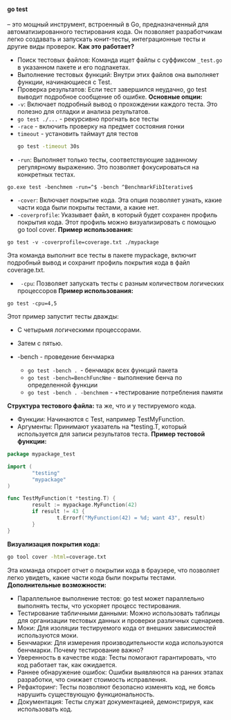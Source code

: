 
 ####  go test  
 – это мощный инструмент, встроенный в Go, предназначенный для автоматизированного тестирования кода. Он позволяет разработчикам легко создавать и запускать юнит-тесты, интеграционные тесты и другие виды проверок.
**Как это работает?**
 * Поиск тестовых файлов: Команда ищет файлы с суффиксом `_test.go` в указанном пакете и его подпакетах.
 * Выполнение тестовых функций: Внутри этих файлов она выполняет функции, начинающиеся с Test.
 * Проверка результатов: Если тест завершился неудачно, go test выводит подробное сообщение об ошибке.
**Основные опции:**
 * `-v`: Включает подробный вывод о прохождении каждого теста. Это полезно для отладки и анализа результатов.
 * `go test ./...` - рекурсивно прогнать все тесты
 * `-race` - включить проверку  на предмет состояния гонки
 * `timeout` - установить таймаут для тестов 
	```bash
	go test -timeout 30s
	```
 * `-run`: Выполняет только тесты, соответствующие заданному регулярному выражению. Это позволяет фокусироваться на конкретных тестах.
 ```shell
 go.exe test -benchmem -run=^$ -bench ^BenchmarkFibIterative$
```
 * `-cover`: Включает покрытие кода. Эта опция позволяет узнать, какие части кода были покрыты тестами, а какие нет.
 * `-coverprofile`: Указывает файл, в который будет сохранен профиль покрытия кода. Этот профиль можно визуализировать с помощью go tool cover.
  **Пример использования:**
```shell
go test -v -coverprofile=coverage.txt ./mypackage
```
Эта команда выполнит все тесты в пакете mypackage, включит подробный вывод и сохранит профиль покрытия кода в файл coverage.txt.
 * ` -cpu`: Позволяет запускать тесты с разным количеством логических процессоров
 **Пример использования:**
```shell
go test -cpu=4,5
```
Этот пример запустит тесты дважды: 
 - С четырьмя логическими процессорами.
 - Затем с пятью.

- -bench - проведение бенчмарка
	- `go test -bench . `- бенчмарк всех функций пакета
	- `go test -bench=BenchFuncNme` - выполнение бенча по определенной функции
	-  `go test -bench . -benchmem` - +тестирование потребления памяти
	
**Структура тестового файла:**
та же, что и у тестируемого кода.
 * Функции: Начинаются с Test, например TestMyFunction.
 * Аргументы: Принимают указатель на *testing.T, который используется для записи результатов теста.
**Пример тестовой функции:**
```go
package mypackage_test

import (
        "testing"
        "mypackage"
)

func TestMyFunction(t *testing.T) {
        result := mypackage.MyFunction(42)
        if result != 43 {
                t.Errorf("MyFunction(42) = %d; want 43", result)
        }
}
```

**Визуализация покрытия кода:**
```bash
go tool cover -html=coverage.txt
```
Эта команда откроет отчет о покрытии кода в браузере, что позволяет легко увидеть, какие части кода были покрыты тестами.
**Дополнительные возможности:**
 * Параллельное выполнение тестов: go test может параллельно выполнять тесты, что ускоряет процесс тестирования.
 * Тестирование табличными данными: Можно использовать таблицы для организации тестовых данных и проверки различных сценариев.
 * Моки: Для изоляции тестируемого кода от внешних зависимостей используются моки.
 * Бенчмарки: Для измерения производительности кода используются бенчмарки.
Почему тестирование важно?
 * Уверенность в качестве кода: Тесты помогают гарантировать, что код работает так, как ожидается.
 * Раннее обнаружение ошибок: Ошибки выявляются на ранних этапах разработки, что снижает стоимость исправления.
 * Рефакторинг: Тесты позволяют безопасно изменять код, не боясь нарушить существующую функциональность.
 * Документация: Тесты служат документацией, демонстрируя, как использовать код.


